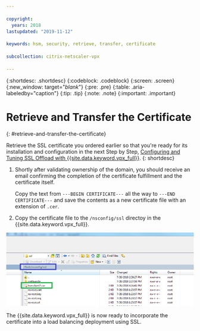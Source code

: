 ```yaml
---

copyright:
  years: 2018
lastupdated: "2019-11-12"

keywords: hsm, security, retrieve, transfer, certificate

subcollection: citrix-netscaler-vpx

---
```


{:shortdesc: .shortdesc}
{:codeblock: .codeblock}
{:screen: .screen}
{:new_window: target="_blank_"}
{:pre: .pre}
{:table: .aria-labeledby="caption"}
{:tip: .tip}
{:note: .note}
{:important: .important}

# Retrieve and Transfer the Certificate
{: #retrieve-and-transfer-the-certificate}

Retrieve the SSL certificate you ordered earlier so that you're ready for its installation and configuration in the next Step by Step, [Configuring and Tuning SSL Offload with {{site.data.keyword.vpx_full}}](/docs/infrastructure/citrix-netscaler-vpx?topic=citrix-netscaler-vpx-configuring-and-tuning-ssl-offload-with-citrix-netscaler-vpx).
{: shortdesc}

1. Shortly after validating ownership of the domain, you should receive an email confirming the completion of the certificate fulfillment and the certificate itself.

	Copy the text from `---BEGIN CERTIFICATE---` all the way to `---END CERTIFICATE---` and save the contents as a new certificate file with an extension of `.cer`.

2. Copy the certificate file to the `/nsconfig/ssl` directoy in the {{site.data.keyword.vpx_full}}.

  ![Transfer Certificate](images/11-transfer-certificate.png)

The {{site.data.keyword.vpx_full}} is now ready to incorporate the certificate into a load balancing deployment using SSL.
